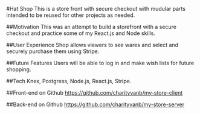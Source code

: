 #Hat Shop
This is a store front with secure checkout with mudular parts intended to be reused for other projects as needed.

##Motivation
This was an attempt to build a storefront with a secure checkout and practice some of my React.js and Node skills.

##User Experience
Shop allows viewers to see wares and select and securely purchase them using Stripe.

##Future Features
Users will be able to log in and make wish lists for future shopping.

##Tech
Knex, Postgress, Node.js, React.js, Stripe.

##Front-end on Github
https://github.com/charityvanb/my-store-client

##Back-end on Github
https://github.com/charityvanb/my-store-server



